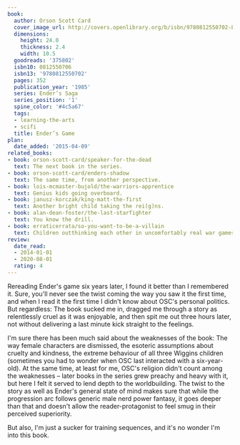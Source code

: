 ```yaml
---
book:
  author: Orson Scott Card
  cover_image_url: http://covers.openlibrary.org/b/isbn/9780812550702-L.jpg
  dimensions:
    height: 24.0
    thickness: 2.4
    width: 10.5
  goodreads: '375802'
  isbn10: 0812550706
  isbn13: '9780812550702'
  pages: 352
  publication_year: '1985'
  series: Ender’s Saga
  series_position: '1'
  spine_color: '#4c5a67'
  tags:
  - learning-the-arts
  - scifi
  title: Ender’s Game
plan:
  date_added: '2015-04-09'
related_books:
- book: orson-scott-card/speaker-for-the-dead
  text: The next book in the series.
- book: orson-scott-card/enders-shadow
  text: The same time, from another perspective.
- book: lois-mcmaster-bujold/the-warriors-apprentice
  text: Genius kids going overboard.
- book: janusz-korczak/king-matt-the-first
  text: Another bright child taking the rei(g)ns.
- book: alan-dean-foster/the-last-starfighter
  text: You know the drill.
- book: erraticerrata/so-you-want-to-be-a-villain
  text: Children outthinking each other in uncomfortably real war games.
review:
  date_read:
  - 2014-01-01
  - 2020-08-01
  rating: 4
---
```


Rereading Ender's game six years later, I found it better than I remembered it. Sure, you'll never see the twist coming
the way you saw it the first time, and when I read it the first time I didn't know about OSC's personal politics. But
regardless: The book sucked me in, dragged me through a story as relentlessly cruel as it was enjoyable, and then spit
me out three hours later, not without delivering a last minute kick straight to the feelings.

I'm sure there has been much said about the weaknesses of the book: The way female characters are dismissed, the
esoteric assumptions about cruelty and kindness, the extreme behaviour of all three Wiggins children (sometimes you had
to wonder when OSC last interacted with a six-year-old). At the same time, at least for me, OSC's religion didn't count
among the weaknesses – later books in the series grew preachy and heavy with it, but here I felt it served to lend depth
to the worldbuilding. The twist to the story as well as Ender's general state of mind makes sure that while the
progression arc follows generic male nerd power fantasy, it goes deeper than that and doesn't allow the
reader-protagonist to feel smug in their perceived superiority.

But also, I'm just a sucker for training sequences, and it's no wonder I'm into this book.
